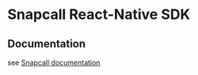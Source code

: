 # Snapcall React-Native SDK

## Documentation

see [Snapcall documentation](https://doc.snapcall.io/#react-native) 
